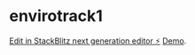 # envirotrack1

[Edit in StackBlitz next generation editor ⚡️](https://stackblitz.com/~/github.com/MonishRaman/envirotrack1)
[Demo](https://envirotrack1.netlify.app/).
